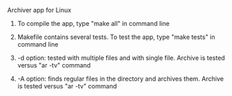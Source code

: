 Archiver app for Linux

1. To compile the app, type "make all" in command line

2. Makefile contains several tests.
To test the app, type "make tests" in command line

3. -d option: tested with multiple files and with single file. 
Archive is tested versus "ar -tv" command

4. -A option: finds regular files in the directory and archives them.
Archive is tested versus "ar -tv" command
